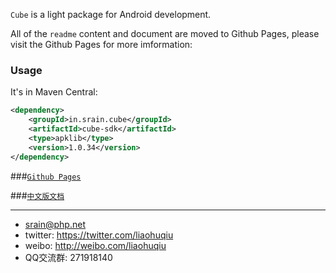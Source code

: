 `Cube` is a light package for Android development. 

All of the `readme` content and document are moved to Github Pages, please visit the Github Pages for more imformation:

### Usage

It's in Maven Central:

```xml
<dependency>
    <groupId>in.srain.cube</groupId>
    <artifactId>cube-sdk</artifactId>
    <type>apklib</type>
    <version>1.0.34</version>
</dependency>
```

###[`Github Pages`](http://cube-sdk.liaohuqiu.net)

###[`中文版文档`](http://cube-sdk.liaohuqiu.net/cn)

---

* srain@php.net
* twitter: https://twitter.com/liaohuqiu
* weibo: http://weibo.com/liaohuqiu
* QQ交流群: 271918140

